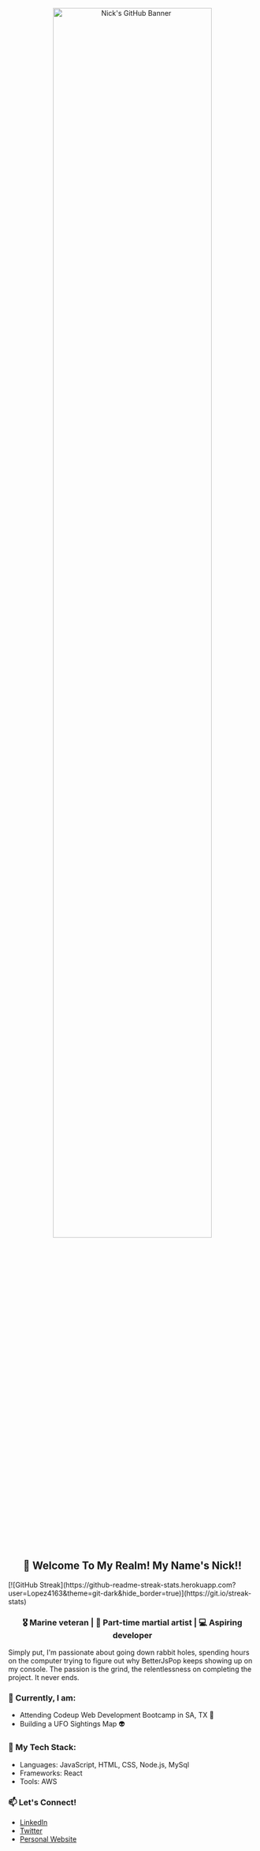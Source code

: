 <p align="center">
  <img src="https://cdn4.whatculture.com/images/2015/09/BMcKRFsj-600x338.jpg" alt="Nick's GitHub Banner" width="80%">
</p>

<h2 align="center">👋 Welcome To My Realm! My Name's Nick!!</h2>
 [![GitHub Streak](https://github-readme-streak-stats.herokuapp.com?user=Lopez4163&theme=git-dark&hide_border=true)](https://git.io/streak-stats)

<h3 align="center">
  🎖️ Marine veteran | 🥋 Part-time martial artist | 💻 Aspiring developer

 
</h3>

Simply put, I'm passionate about going down rabbit holes, spending hours on the computer trying to figure out why BetterJsPop keeps showing up on my console. The passion is the grind, the relentlessness on completing the project. It never ends.

### 💼 Currently, I am:
- Attending Codeup Web Development Bootcamp in SA, TX :cowboy_hat_face:
- Building a UFO Sightings Map :alien:

### 🚀 My Tech Stack:
- Languages: JavaScript, HTML, CSS, Node.js, MySql
- Frameworks: React
- Tools: AWS

### 📫 Let's Connect!
- [LinkedIn](https://www.linkedin.com/in/yourprofile/)
- [Twitter](https://twitter.com/yourhandle/)
- [Personal Website](https://yourwebsite.com/)
